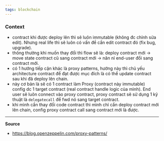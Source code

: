 ```yaml
---
tags: blockchain
---
```

### Context
- contract khi được deploy lên thì sẽ luôn immutable (không đc chỉnh sửa edit). Nhưng real life thì sẽ luôn có vấn đề cần edit contract đó (fix bug, upgrade). 
- thông thường khi muốn thay đổi thì flow sẽ là: deploy contract mới -> move state contract cũ sang contract mới -> năn nỉ end-user đổi sang contract mới.
- có 1 hướng tiếp cận khác là proxy patterns, hướng này thì chủ yếu architecture contract để đạt được mục đích là có thể update contract sau khi đã deploy lên chain.
- này cơ bản là sẽ có 1 contract làm Proxy (contract này immutable) config dc 1 target contract (real contract handle logic của mình). End user sẽ luôn connect vào proxy contract, proxy contract sẽ sử dụng 1 kỹ thuật là `delegatecall` để fwd nó sang target contract.
- khi mình cần thay đổi code contract thì mình chỉ cần deploy contract mới lên chain, config proxy contract call sang contract mới là được.

---

**Source**
- https://blog.openzeppelin.com/proxy-patterns/